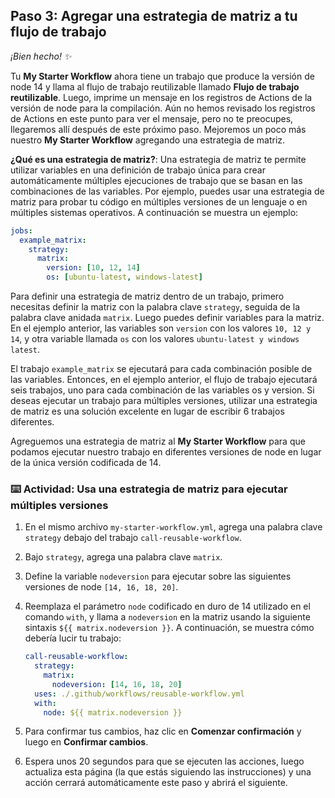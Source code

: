 <!--
  <<< Notas del autor: Paso 3 >>>
  Comienza este paso reconociendo el paso anterior.
  Define términos y enlaza a docs.github.com.
-->

## Paso 3: Agregar una estrategia de matriz a tu flujo de trabajo

_¡Bien hecho! :sparkles:_

Tu **My Starter Workflow** ahora tiene un trabajo que produce la versión de node 14 y llama al flujo de trabajo reutilizable llamado **Flujo de trabajo reutilizable**. Luego, imprime un mensaje en los registros de Actions de la versión de node para la compilación. Aún no hemos revisado los registros de Actions en este punto para ver el mensaje, pero no te preocupes, llegaremos allí después de este próximo paso. Mejoremos un poco más nuestro **My Starter Workflow** agregando una estrategia de matriz.

**¿Qué es una estrategia de matriz?**: Una estrategia de matriz te permite utilizar variables en una definición de trabajo única para crear automáticamente múltiples ejecuciones de trabajo que se basan en las combinaciones de las variables. Por ejemplo, puedes usar una estrategia de matriz para probar tu código en múltiples versiones de un lenguaje o en múltiples sistemas operativos. A continuación se muestra un ejemplo:


```yaml
jobs:
  example_matrix:
    strategy:
      matrix:
        version: [10, 12, 14]
        os: [ubuntu-latest, windows-latest]
```

Para definir una estrategia de matriz dentro de un trabajo, primero necesitas definir la matriz con la palabra clave `strategy`, seguida de la palabra clave anidada `matrix`. Luego puedes definir variables para la matriz. En el ejemplo anterior, las variables son `version` con los valores `10, 12 y 14`, y otra variable llamada `os` con los valores `ubuntu-latest y windows latest`.

El trabajo `example_matrix` se ejecutará para cada combinación posible de las variables. Entonces, en el ejemplo anterior, el flujo de trabajo ejecutará seis trabajos, uno para cada combinación de las variables os y version. Si deseas ejecutar un trabajo para múltiples versiones, utilizar una estrategia de matriz es una solución excelente en lugar de escribir 6 trabajos diferentes.

Agreguemos una estrategia de matriz al **My Starter Workflow** para que podamos ejecutar nuestro trabajo en diferentes versiones de node en lugar de la única versión codificada de 14.

### :keyboard: Actividad: Usa una estrategia de matriz para ejecutar múltiples versiones

1. En el mismo archivo `my-starter-workflow.yml`, agrega una palabra clave `strategy` debajo del trabajo `call-reusable-workflow`.
1. Bajo `strategy`, agrega una palabra clave `matrix`.
1. Define la variable `nodeversion` para ejecutar sobre las siguientes versiones de node `[14, 16, 18, 20]`.
1. Reemplaza el parámetro `node` codificado en duro de 14 utilizado en el comando `with`, y llama a `nodeversion` en la matriz usando la siguiente sintaxis `${{ matrix.nodeversion }}`. A continuación, se muestra cómo debería lucir tu trabajo:


   ```yaml
   call-reusable-workflow:
     strategy:
       matrix:
         nodeversion: [14, 16, 18, 20]
     uses: ./.github/workflows/reusable-workflow.yml
     with:
       node: ${{ matrix.nodeversion }}
   ```

1. Para confirmar tus cambios, haz clic en **Comenzar confirmación** y luego en **Confirmar cambios**.
1. Espera unos 20 segundos para que se ejecuten las acciones, luego actualiza esta página (la que estás siguiendo las instrucciones) y una acción cerrará automáticamente este paso y abrirá el siguiente.

